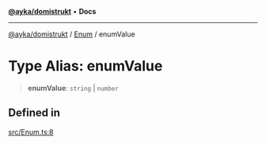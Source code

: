 [**@ayka/domistrukt**](../../../README.md) • **Docs**

***

[@ayka/domistrukt](../../../globals.md) / [Enum](../README.md) / enumValue

# Type Alias: enumValue

> **enumValue**: `string` \| `number`

## Defined in

[src/Enum.ts:8](https://github.com/AndreyMork/domistrukt/blob/c8d404d2a2ad3b5db17fcead4d4e5821b1cc97ac/src/Enum.ts#L8)
